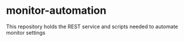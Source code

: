 # monitor-automation
This repository holds the REST service and scripts needed to automate monitor settings
